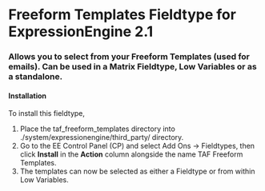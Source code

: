 # Freeform Templates Fieldtype for ExpressionEngine 2.1

### Allows you to select from your Freeform Templates (used for emails). Can be used in a Matrix Fieldtype, Low Variables or as a standalone.

#### Installation

To install this fieldtype, 

1. Place the taf_freeform_templates directory into ./system/expressionengine/third_party/ directory. 
2. Go to the EE Control Panel (CP) and select Add Ons -> Fieldtypes, then click **Install** in the **Action** column alongside the name TAF Freeform Templates.  
3. The templates can now be selected as either a Fieldtype or from within Low Variables.